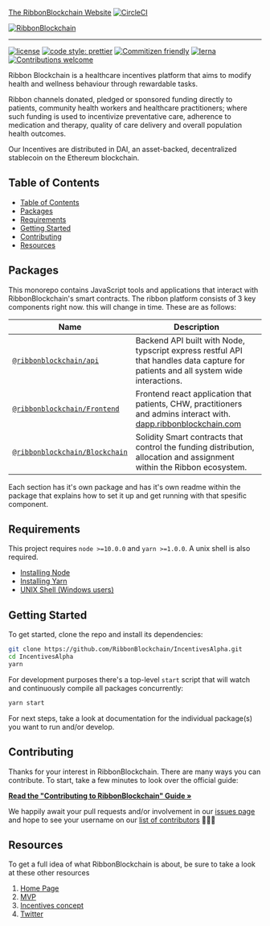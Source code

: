 [The RibbonBlockchain Website](https://ribbonblockchain.com)
[![CircleCI](https://circleci.com/gh/RibbonBlockchain/IncentivesAlpha/tree/master.svg?style=svg)](https://circleci.com/gh/RibbonBlockchain/IncentivesAlpha/tree/master)

[![RibbonBlockchain](https://d33wubrfki0l68.cloudfront.net/acc4bad7b8baf69c0a595a8887e51c474aeb5491/998d2/img/logo.png)](https://ribbonblockchain.com)

---

[![license](https://img.shields.io/badge/license-MIT-blue.svg?style=flat-square)](/LICENSE)
[![code style: prettier](https://img.shields.io/badge/code_style-prettier-ff69b4.svg?style=flat-square)](https://github.com/prettier/prettier)
[![Commitizen friendly](https://img.shields.io/badge/commitizen-friendly-brightgreen.svg?style=flat-square)](http://commitizen.github.io/cz-cli/)
[![lerna](https://img.shields.io/badge/maintained%20with-lerna-cc00ff.svg?style=flat-square)](https://lernajs.io/)
[![Contributions welcome](https://img.shields.io/badge/contributions-welcome-orange.svg?style=flat-square)](/CONTRIBUTING.md)

Ribbon Blockchain is a healthcare incentives platform that aims to modify health and wellness behaviour through rewardable tasks.

Ribbon channels donated, pledged or sponsored funding directly to patients, community health workers and healthcare practitioners; where such funding is used to incentivize preventative care, adherence to medication and therapy, quality of care delivery and overall population health outcomes.

Our Incentives are distributed in DAI, an asset-backed, decentralized stablecoin on the Ethereum blockchain.

## Table of Contents

- [Table of Contents](#table-of-contents)
- [Packages](#packages)
- [Requirements](#requirements)
- [Getting Started](#getting-started)
- [Contributing](#contributing)
- [Resources](#resources)

## Packages

This monorepo contains JavaScript tools and applications that interact with RibbonBlockchain's smart contracts. The ribbon platform consists of 3 key components right now. this will change in time. These are as follows:

| Name                                                                                                                | Description                                                                                                                                            |
| ------------------------------------------------------------------------------------------------------------------- | ------------------------------------------------------------------------------------------------------------------------------------------------------ |
| [`@ribbonblockchain/api`](https://github.com/RibbonBlockchain/IncentivesAlpha/tree/master/packages/API)             | Backend API built with Node, typscript express restful API that handles data capture for patients and all system wide interactions.                    |
| [`@ribbonblockchain/Frontend`](https://github.com/RibbonBlockchain/IncentivesAlpha/tree/master/packages/Frontend)   | Frontend react application that patients, CHW, practitioners and admins interact with. [dapp.ribbonblockchain.com](https://alpha.ribbonblockchain.com) |
| [`@ribbonblockchain/Blockchain`](https://github.com/RibbonBlockchain/IncentivesAlpha/tree/master/packages/Frontend) | Solidity Smart contracts that control the funding distribution, allocation and assignment within the Ribbon ecosystem.                                 |

Each section has it's own package and has it's own readme within the package that explains how to set it up and get running with that spesific component.

## Requirements

This project requires `node >=10.0.0` and `yarn >=1.0.0`. A unix shell is also required.

- [Installing Node](https://docs.npmjs.com/getting-started/installing-node)
- [Installing Yarn](https://yarnpkg.com/lang/en/docs/install/)
- [UNIX Shell (Windows users)](https://docs.microsoft.com/en-us/windows/wsl/install-win10)

## Getting Started

To get started, clone the repo and install its dependencies:

```bash
git clone https://github.com/RibbonBlockchain/IncentivesAlpha.git
cd IncentivesAlpha
yarn
```

For development purposes there's a top-level `start` script that will watch and continuously compile all packages concurrently:

```bash
yarn start
```

For next steps, take a look at documentation for the individual package(s) you want to run and/or develop.

## Contributing

Thanks for your interest in RibbonBlockchain. There are many ways you can contribute. To start, take a few minutes to look over the official guide:

**[Read the "Contributing to RibbonBlockchain" Guide &raquo;](/CONTRIBUTING.md)**

We happily await your pull requests and/or involvement in our [issues page](https://github.com/RibbonBlockchain/IncentivesAlpha/issues) and hope to see your username on our [list of contributors](https://github.com/RibbonBlockchain/IncentivesAlpha/graphs/contributors) 🎉🎉🎉

## Resources

To get a full idea of what RibbonBlockchain is about, be sure to take a look at these other resources

1. [Home Page](https://ribbonblockchain.com)
2. [MVP](https://dapp.ribbonblockchian.com)
3. [Incentives concept](https://incentives.ribbonblockchain.com)
4. [Twitter](https://twitter.com/RibbonPlatform)
